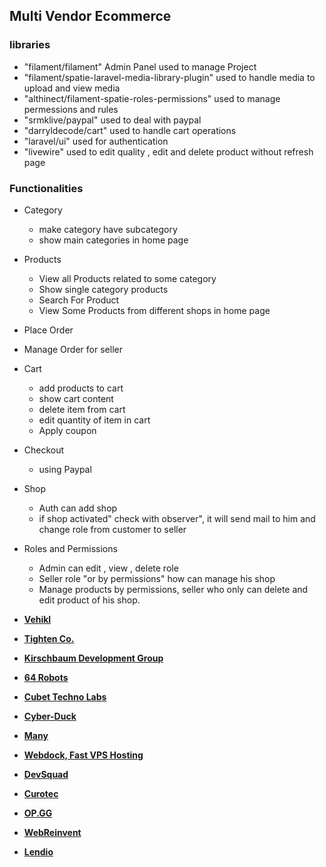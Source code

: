 
## Multi Vendor Ecommerce

### libraries
- "filament/filament" Admin Panel used to manage Project
- "filament/spatie-laravel-media-library-plugin" used to handle media to upload and view media
- "althinect/filament-spatie-roles-permissions" used to manage permessions and rules
- "srmklive/paypal" used to deal with paypal
- "darryldecode/cart" used to handle cart operations
- "laravel/ui" used for authentication
- "livewire" used to edit quality , edit and delete product without refresh page

### Functionalities

- Category
  - make category have subcategory
  - show main categories in home page
- Products
  - View all Products related to some category
  - Show single category products
  - Search For Product
  - View Some Products from different shops in home page
- Place Order
- Manage Order for seller
- Cart
  - add products to cart
  - show cart content
  - delete item from cart
  - edit quantity of item in cart
  - Apply coupon
- Checkout
  - using Paypal
- Shop
  - Auth can add shop
  - if shop activated" check with observer", it will send mail to him and change role from customer to seller
- Roles and Permissions
  - Admin can edit , view , delete role
  - Seller role "or by permissions" how can manage his shop
  - Manage products by permissions, seller who only can delete and edit product of his shop.










- **[Vehikl](https://vehikl.com/)**
- **[Tighten Co.](https://tighten.co)**
- **[Kirschbaum Development Group](https://kirschbaumdevelopment.com)**
- **[64 Robots](https://64robots.com)**
- **[Cubet Techno Labs](https://cubettech.com)**
- **[Cyber-Duck](https://cyber-duck.co.uk)**
- **[Many](https://www.many.co.uk)**
- **[Webdock, Fast VPS Hosting](https://www.webdock.io/en)**
- **[DevSquad](https://devsquad.com)**
- **[Curotec](https://www.curotec.com/services/technologies/laravel/)**
- **[OP.GG](https://op.gg)**
- **[WebReinvent](https://webreinvent.com/?utm_source=laravel&utm_medium=github&utm_campaign=patreon-sponsors)**
- **[Lendio](https://lendio.com)**

